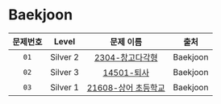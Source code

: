 # Baekjoon

|문제번호|Level|문제 이름|출처|
|:---:|:---:|:---:|:---:|
|`01`|Silver 2|[2304-창고다각형](https://www.acmicpc.net/problem/2304)|Baekjoon|
|`02`|Silver 3|[14501-퇴사](https://www.acmicpc.net/problem/14501)|Baekjoon|
|`03`|Silver 1|[21608-상어 초등학교](https://www.acmicpc.net/problem/21608)|Baekjoon|